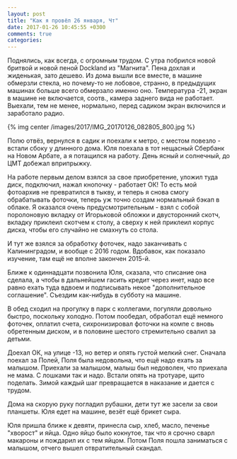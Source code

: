 ```yaml
---
layout: post
title: "Как я провёл 26 января, Чт"
date: 2017-01-26 10:45:55 +0300
comments: true
categories: 
---
```

Поднялись, как всегда, с огромным трудом. С утра побрился новой бритвой и новой пеной Dockland из "Магнита". Пена дохлая и жиденькая, зато дешево. Из дома вышли все вместе, в машине обмерзли стекла, но почему-то не лобовое, странно, в предыдущих машинах больше всего обмерзало именно оно. Температура -21, экран в машине не включается, соотв., камера заднего вида не работает. Выехали, тем не менее, нормально, перед садиком экран включился и заработало радио. 

{% img center /images/2017/IMG_20170126_082805_800.jpg %}

Полю отвёз, вернулся в садик и поехали к метро, с местом повезло - встали сбоку у длинного дома. Юля поехала в тот нещасный Сбербанк на Новом Арбате, а я потащился на работу. День ясный и солнечный, до ЦМТ добежал вприпрыжку.

На работе первым делом взялся за свое приобретение, уложил туда диск, подключил, нажал кнопочку - работает ОК! То есть мой фотоархив не превратился в тыкву, и теперь я снова смогу обрабатывать фоточки, теперь уж точно создам нормальный бэкап в облаке. Я оказался очень предусмотрительным - взял с собой поролоновую вкладку от Игорьковой обложки и двусторонний скотч, вкладку приклеил скотчем к столу, а сверху к ней приклеил корпус диска, чтобы его случайно не смахнуть со стола.

И тут же взялся за обработку фоточек, надо заканчивать с Калининградом, и вообще с 2016 годом. Вдобавок, как показало изучение, там ещё не вполне закончен 2015-й. 

Ближе к одиннадцати позвонила Юля, сказала, что списание она сделала, а чтобы в дальнейшем гасить кредит через инет, надо все равно ехать туда вдвоем и подписывать некое "дополнительное соглашение". Съездим как-нибудь в субботу на машине.

В обед сходил на прогулку в парк с коллегами, погуляли довольно быстро, поскольку холодно. Потом пообедал, обработал ещё немного фоточек, оплатил счета, сихронизировал фоточки на компе с вновь обретенным диском, и в половине шестого стремительно свалил за детьми.

Доехал ОК, на улице -13, но ветер и опять густой мелкий снег. Сначала поехал за Полей, Поля была недовольна, что ещё надо ехать за малышом. Приехали за малышом, малыш был недоволен, что приехала не мама. С лошками так и надо. Встали опять на тротуаре, щито поделать. Зимой каждый шаг превращается в наказание и дается с трудом.

Дома на скорую руку погладил рубашки, дети тут же засели за свои планшеты. Юля едет на машине, везёт ещё брикет сыра.

Юля пришла ближе к девяти, принесла сыр, хлеб, масло, печенье "хворост" и яйца. Одно яйцо было кокнутое, так что я срочно сварл макароны и пождарил их с тем яйцом. Потом Поля пошла заниматься с малышом, отчего вышел отвратительный скандал.